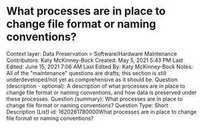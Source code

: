 # What processes are in place to change file format or naming conventions?

Context layer: Data Preservation > Software/Hardware Maintenance
Contributors: Katy McKinney-Bock
Created: May 5, 2021 5:43 PM
Last Edited: June 15, 2021 7:06 AM
Last Edited By: Katy McKinney-Bock
Notes: All of the "maintenance" questions are drafts; this section is still underdeveloped/not yet as comprehensive as it should be.
Question (description - optional): A description of what processes are in place to change file format or naming conventions, and how data is preserved under these processes.
Question (summary): What processes are in place to change file format or naming conventions? 
Question Type: Short Description (List)
id: 1620261780000What processes are in place to change file format or naming conventions?